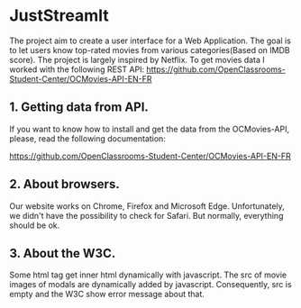 # JustStreamIt 

The project aim to create a user interface for a Web Application. The goal is to let users know top-rated movies from 
various categories(Based on IMDB score). The project is largely inspired by Netflix. To get movies data I worked with 
the following REST API:
https://github.com/OpenClassrooms-Student-Center/OCMovies-API-EN-FR 

## 1. Getting data from API.

If you want to know how to install and get the data from the OCMovies-API,
please, read the following documentation: 

https://github.com/OpenClassrooms-Student-Center/OCMovies-API-EN-FR

## 2. About browsers.

Our website works on Chrome, Firefox and Microsoft Edge. Unfortunately, we didn't 
have the possibility to check for Safari. But normally, everything should be ok.

## 3. About the W3C.

Some html tag get inner html dynamically with javascript. The src of movie images
of modals are dynamically added by javascript. Consequently, src is empty and the W3C show error message about that.

